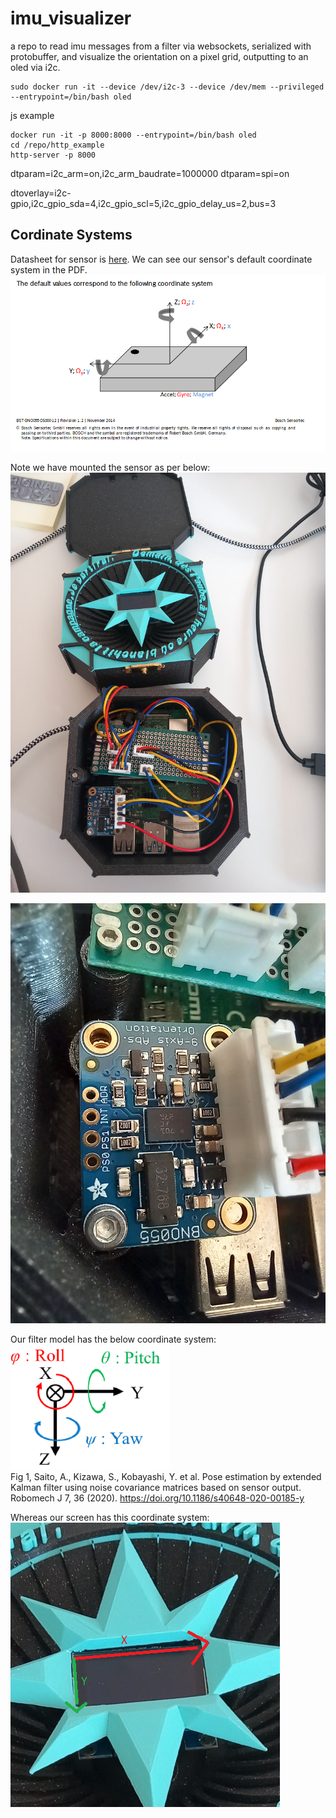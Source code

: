 # imu_visualizer
a repo to read imu messages from a filter via websockets, serialized with protobuffer, and visualize the orientation on a pixel grid, outputting to an oled via i2c.


```
sudo docker run -it --device /dev/i2c-3 --device /dev/mem --privileged --entrypoint=/bin/bash oled
```

js example
```
docker run -it -p 8000:8000 --entrypoint=/bin/bash oled
cd /repo/http_example
http-server -p 8000
```

dtparam=i2c_arm=on,i2c_arm_baudrate=1000000
dtparam=spi=on

dtoverlay=i2c-gpio,i2c_gpio_sda=4,i2c_gpio_scl=5,i2c_gpio_delay_us=2,bus=3

## Cordinate Systems

Datasheet for sensor is [here](https://cdn-shop.adafruit.com/datasheets/BST_BNO055_DS000_12.pdf). We can see our sensor's default coordinate system in the PDF.   
![coordinate_system](assets/bosch_coordinate_system.png)

Note we have mounted the sensor as per below:  
![sensor_mounting](assets/sensor_mounting.jpg)

![sensor_mounting2](assets/sensor_mounting2.jpg)

Our filter model has the below coordinate system:  
![saito_model_system](assets/saito_model_coordinates.PNG)  
Fig 1, Saito, A., Kizawa, S., Kobayashi, Y. et al. Pose estimation by extended Kalman filter using noise covariance matrices based on sensor output. Robomech J 7, 36 (2020). https://doi.org/10.1186/s40648-020-00185-y

Whereas our screen has this coordinate system:  
![screen_coordinate_system](assets/screen_coordinate_system.png)  